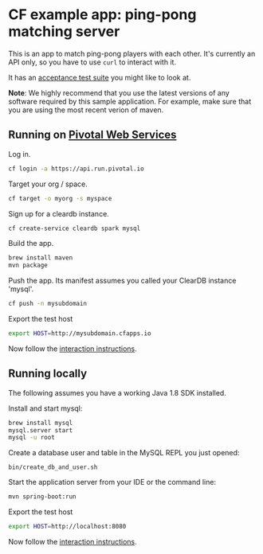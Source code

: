 # CF example app: ping-pong matching server

This is an app to match ping-pong players with each other. It's currently an
API only, so you have to use `curl` to interact with it.

It has an [acceptance test suite][acceptance-test] you might like to look at.

**Note**: We highly recommend that you use the latest versions of any software required by this sample application. For example, make sure that you are using the most recent verion of maven.

## Running on [Pivotal Web Services][pws]

Log in.

```bash
cf login -a https://api.run.pivotal.io
```

Target your org / space.

```bash
cf target -o myorg -s myspace
```

Sign up for a cleardb instance.

```bash
cf create-service cleardb spark mysql
```

Build the app.

```bash
brew install maven
mvn package
```

Push the app. Its manifest assumes you called your ClearDB instance 'mysql'.

```bash
cf push -n mysubdomain
```

Export the test host

```bash
export HOST=http://mysubdomain.cfapps.io
```

Now follow the [interaction instructions][interaction].

## Running locally

The following assumes you have a working Java 1.8 SDK installed.

Install and start mysql:

```bash
brew install mysql
mysql.server start
mysql -u root
```

Create a database user and table in the MySQL REPL you just opened:

```
bin/create_db_and_user.sh
```

Start the application server from your IDE or the command line:

```bash
mvn spring-boot:run
```

Export the test host

```bash
export HOST=http://localhost:8080
```

Now follow the [interaction instructions][interaction].

[acceptance-test]:https://github.com/cloudfoundry-samples/pong_matcher_acceptance
[pws]:https://run.pivotal.io
[interaction]:https://github.com/cloudfoundry-samples/pong_matcher_rails/blob/master/README.md#interaction-instructions
